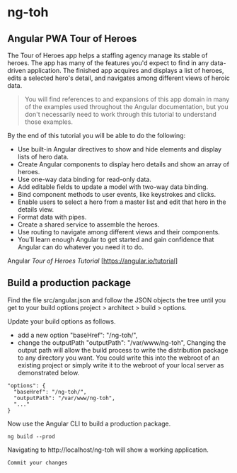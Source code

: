 # ng-toh
## Angular PWA Tour of Heroes

The Tour of Heroes app helps a staffing agency manage its stable of heroes. The app has many of the features you'd expect to find in any data-driven application. The finished app acquires and displays a list of heroes, edits a selected hero's detail, and navigates among different views of heroic data.

> You will find references to and expansions of this app domain in many of the examples used throughout the Angular documentation, but you don't necessarily need to work through this tutorial to understand those examples.

By the end of this tutorial you will be able to do the following:
* Use built-in Angular directives to show and hide elements and display lists of hero data.
* Create Angular components to display hero details and show an array of heroes.
* Use one-way data binding for read-only data.
* Add editable fields to update a model with two-way data binding.
* Bind component methods to user events, like keystrokes and clicks.
* Enable users to select a hero from a master list and edit that hero in the details view.
* Format data with pipes.
* Create a shared service to assemble the heroes.
* Use routing to navigate among different views and their components.
* You'll learn enough Angular to get started and gain confidence that Angular can do whatever you need it to do.

Angular *Tour of Heroes Tutorial* [https://angular.io/tutorial]

## Build a production package
Find the file src/angular.json and follow the JSON objects the tree until you get to your build options project > architect > build > options.

Update your build options as follows.

* add a new option "baseHref": "/ng-toh/",
* change the outputPath "outputPath": "/var/www/ng-toh",
Changing the output path will allow the build process to write the distribution package to any directory you want. You could write this into the webroot of an existing project or simply write it to the webroot of your local server as demonstrated below.
```
"options": {
  "baseHref": "/ng-toh/",
  "outputPath": "/var/www/ng-toh",
  "..."
}
```
Now use the Angular CLI to build a production package.
```
ng build --prod
```
Navigating to http://localhost/ng-toh will show a working application.

`Commit your changes`

